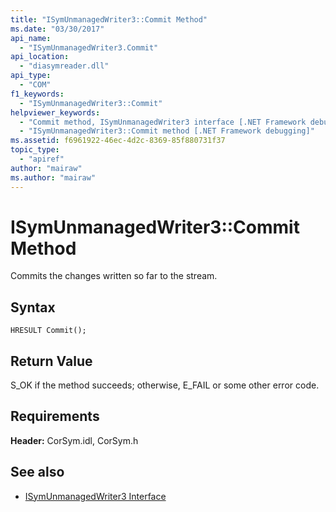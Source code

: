 ```yaml
---
title: "ISymUnmanagedWriter3::Commit Method"
ms.date: "03/30/2017"
api_name: 
  - "ISymUnmanagedWriter3.Commit"
api_location: 
  - "diasymreader.dll"
api_type: 
  - "COM"
f1_keywords: 
  - "ISymUnmanagedWriter3::Commit"
helpviewer_keywords: 
  - "Commit method, ISymUnmanagedWriter3 interface [.NET Framework debugging]"
  - "ISymUnmanagedWriter3::Commit method [.NET Framework debugging]"
ms.assetid: f6961922-46ec-4d2c-8369-85f880731f37
topic_type: 
  - "apiref"
author: "mairaw"
ms.author: "mairaw"
---
```

# ISymUnmanagedWriter3::Commit Method
Commits the changes written so far to the stream.  
  
## Syntax  
  
```  
HRESULT Commit();  
```  
  
## Return Value  
 S_OK if the method succeeds; otherwise, E_FAIL or some other error code.  
  
## Requirements  
 **Header:** CorSym.idl, CorSym.h  
  
## See also
- [ISymUnmanagedWriter3 Interface](../../../../docs/framework/unmanaged-api/diagnostics/isymunmanagedwriter3-interface.md)
